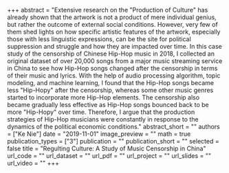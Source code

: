 +++
abstract = "Extensive research on the "Production of Culture" has already shown that the artwork is not a product of mere individual genius, but rather the outcome of external social conditions. However, very few of them shed lights on how specific artistic features of the artwork, especially those with less linguistic expressions, can be the site for political suppression and struggle and how they are impacted over time. In this case study of the censorship of Chinese Hip-Hop music in 2018, I collected an original dataset of over 20,000 songs from a major music streaming service in China to see how Hip-Hop songs changed after the censorship in terms of their music and lyrics. With the help of audio processing algorithm, topic modeling, and machine learning, I found that the Hip-Hop songs became less "Hip-Hopy" after the censorship, whereas some other music genres started to incorporate more Hip-Hop elements. The censorship also became gradually less effective as Hip-Hop songs bounced back to be more "Hip-Hopy" over time. Therefore, I argue that the production strategies of Hip-Hop musicians were constantly in response to the dynamics of the political economic conditions."
abstract_short = ""
authors = ["Ke Nie"]
date = "2019-11-01"
image_preview = ""
math = true
publication_types = ["3"]
publication = ""
publication_short = ""
selected = false
title = "Regulting Culture: A Study of Music Censorship in China"
url_code = ""
url_dataset = ""
url_pdf = ""
url_project = ""
url_slides = ""
url_video = ""
+++



